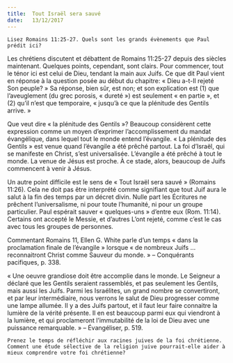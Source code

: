```yaml
---
title:  Tout Israël sera sauvé
date:   13/12/2017
---
```


`Lisez Romains 11:25-27. Quels sont les grands évènements que Paul prédit ici?`

Les chrétiens discutent et débattent de Romains 11:25-27 depuis des siècles maintenant. Quelques points, cependant, sont clairs. Pour commencer, tout le ténor ici est celui de Dieu, tendant la main aux Juifs. Ce que dit Paul vient en réponse à la question posée au début du chapitre: « Dieu a-t-Il rejeté Son peuple? » Sa réponse, bien sûr, est non; et son explication est (1) que l’aveuglement (du grec porosis, « dureté ») est seulement « en partie », et (2) qu’il n’est que temporaire, « jusqu’à ce que la plénitude des Gentils arrive. » 

Que veut dire « la plénitude des Gentils »? Beaucoup considèrent cette expression comme un moyen d’exprimer l’accomplissement du mandat évangélique, dans lequel tout le monde entend l’évangile. « La plénitude des Gentils » est venue quand l’évangile a été prêché partout. La foi d’Israël, qui se manifeste en Christ, s’est universalisée. L’évangile a été prêché à tout le monde. La venue de Jésus est proche. À ce stade, alors, beaucoup de Juifs commencent à venir à Jésus. 

Un autre point difficile est le sens de « Tout Israël sera sauvé » (Romains 11:26). Cela ne doit pas être interprété comme signifiant que tout Juif aura le salut à la fin des temps par un décret divin. Nulle part les Écritures ne prêchent l’universalisme, ni pour toute l’humanité, ni pour un groupe particulier. Paul espérait sauver « quelques-uns » d’entre eux (Rom. 11:14). Certains ont accepté le Messie, et d’autres L’ont rejeté, comme c’est le cas avec tous les groupes de personnes. 

Commentant Romains 11, Ellen G. White parle d’un temps « dans la proclamation finale de l’évangile » lorsque « de nombreux Juifs ... reconnaitront Christ comme Sauveur du monde. » – Conquérants pacifiques, p. 338. 

« Une oeuvre grandiose doit être accomplie dans le monde. Le Seigneur a déclaré que les Gentils seraient rassemblés, et pas seulement les Gentils, mais aussi les Juifs. Parmi les Israélites, un grand nombre se convertiront, et par leur intermédiaire, nous verrons le salut de Dieu progresser comme une lampe allumée. Il y a des Juifs partout, et il faut leur faire connaitre la lumière de la vérité présente. Il en est beaucoup parmi eux qui viendront à la lumière, et qui proclameront l’immutabilité de la loi de Dieu avec une puissance remarquable. » – Évangéliser, p. 519. 

`Prenez le temps de réfléchir aux racines juives de la foi chrétienne. Comment une étude sélective de la religion juive pourrait-elle aider à mieux comprendre votre foi chrétienne?`